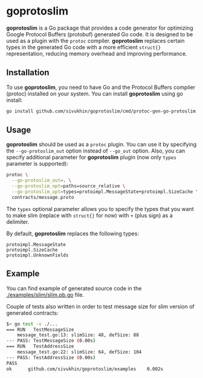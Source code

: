 # goprotoslim

**goprotoslim** is a Go package that provides a code generator for optimizing Google Protocol Buffers (protobuf) generated Go code. It is designed to be used as a plugin with the `protoc` compiler. **goprotoslim** replaces certain types in the generated Go code with a more efficient `struct{}` representation, reducing memory overhead and improving performance.

## Installation

To use **goprotoslim**, you need to have Go and the Protocol Buffers compiler (protoc) installed on your system. You can install **goprotoslim** using go install:

```bash
go install github.com/sivukhin/goprotoslim/cmd/protoc-gen-go-protoslim 
```

## Usage

**goprotoslim** should be used as a `protoc` plugin. You can use it by specifying the `--go-protoslim_out` option instead of `--go_out` option. Also, you can specify additional parameter for **goprotoslim** plugin (now only `types` parameter is supported):

```bash
protoc \
  --go-protoslim_out=. \
  --go-protoslim_opt=paths=source_relative \
  --go-protoslim_opt=types=protoimpl.MessageState+protoimpl.SizeCache \
  contracts/message.proto
```

The `types` optional parameter allows you to specify the types that you want to make slim (replace with `struct{}` for now) with `+` (plus sign) as a delimiter.

By default, **goprotoslim** replaces the following types:

```
protoimpl.MessageState
protoimpl.SizeCache
protoimpl.UnknownFields
```

## Example

You can find example of generated source code in the [./examples/slim/slim.pb.go](./examples/slim/message.pb.go) file.

Couple of tests also written in order to test message size for slim version of generated contracts:
```bash
$> go test -v ./...
=== RUN   TestMessageSize
    message_test.go:13: slimSize: 48, defSize: 88
--- PASS: TestMessageSize (0.00s)
=== RUN   TestAddressSize
    message_test.go:22: slimSize: 64, defSize: 104
--- PASS: TestAddressSize (0.00s)
PASS
ok  	github.com/sivukhin/goprotoslim/examples	0.002s
```